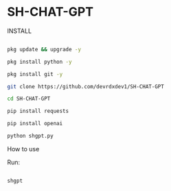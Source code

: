 # SH-CHAT-GPT


INSTALL

````bash

pkg update && upgrade -y

pkg install python -y

pkg install git -y

git clone https://github.com/devrdxdev1/SH-CHAT-GPT

cd SH-CHAT-GPT

pip install requests

pip install openai

python shgpt.py

````

How to use

Run:

````bash

shgpt

````
